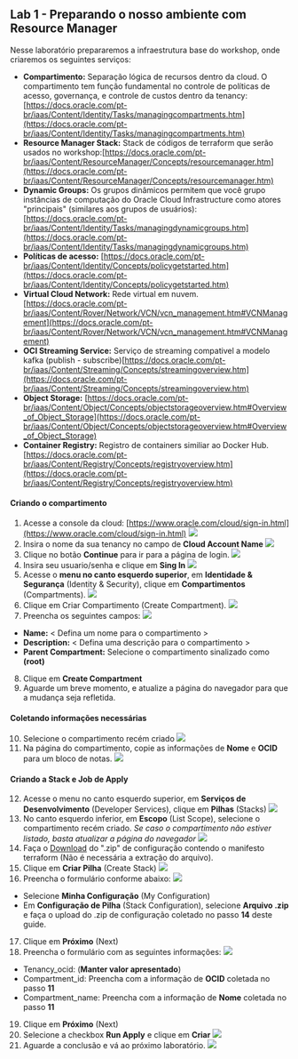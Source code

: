 ﻿## Lab 1 - Preparando o nosso ambiente com Resource Manager
Nesse laboratório prepararemos a infraestrutura base do workshop, onde criaremos os seguintes serviços:

 - **Compartimento:** Separação lógica de recursos dentro da cloud. O compartimento tem função fundamental no controle de políticas de acesso, governança, e controle de custos dentro da tenancy:[https://docs.oracle.com/pt-br/iaas/Content/Identity/Tasks/managingcompartments.htm](https://docs.oracle.com/pt-br/iaas/Content/Identity/Tasks/managingcompartments.htm)
 - **Resource Manager Stack:** Stack de códigos de terraform que serão usados no workshop:[https://docs.oracle.com/pt-br/iaas/Content/ResourceManager/Concepts/resourcemanager.htm](https://docs.oracle.com/pt-br/iaas/Content/ResourceManager/Concepts/resourcemanager.htm)
 - **Dynamic Groups:** Os grupos dinâmicos permitem que você grupo instâncias de computação do Oracle Cloud Infrastructure como atores "principais" (similares aos grupos de usuários):[https://docs.oracle.com/pt-br/iaas/Content/Identity/Tasks/managingdynamicgroups.htm](https://docs.oracle.com/pt-br/iaas/Content/Identity/Tasks/managingdynamicgroups.htm)
 - **Políticas de acesso:** [https://docs.oracle.com/pt-br/iaas/Content/Identity/Concepts/policygetstarted.htm](https://docs.oracle.com/pt-br/iaas/Content/Identity/Concepts/policygetstarted.htm)
 - **Virtual Cloud Network:** Rede virtual em nuvem.[https://docs.oracle.com/pt-br/iaas/Content/Rover/Network/VCN/vcn_management.htm#VCNManagement](https://docs.oracle.com/pt-br/iaas/Content/Rover/Network/VCN/vcn_management.htm#VCNManagement)
 - **OCI Streaming Service:** Serviço de streaming compativel a modelo kafka (publish - subscribe)[https://docs.oracle.com/pt-br/iaas/Content/Streaming/Concepts/streamingoverview.htm](https://docs.oracle.com/pt-br/iaas/Content/Streaming/Concepts/streamingoverview.htm)
 - **Object Storage:** [https://docs.oracle.com/pt-br/iaas/Content/Object/Concepts/objectstorageoverview.htm#Overview_of_Object_Storage](https://docs.oracle.com/pt-br/iaas/Content/Object/Concepts/objectstorageoverview.htm#Overview_of_Object_Storage)
 - **Container Registry:** Registro de containers similiar ao Docker Hub.[https://docs.oracle.com/pt-br/iaas/Content/Registry/Concepts/registryoverview.htm](https://docs.oracle.com/pt-br/iaas/Content/Registry/Concepts/registryoverview.htm)
 
#### Criando o compartimento
1. Acesse a console da cloud: [https://www.oracle.com/cloud/sign-in.html](https://www.oracle.com/cloud/sign-in.html)
![](./IMG/001-LAB1.PNG)
2. Insira o nome da sua tenancy no campo de **Cloud Account Name**
![](./IMG/002-LAB1.PNG)
3. Clique no botão **Continue** para ir para a página de login.
![](./IMG/003-LAB1.PNG)
4. Insira seu usuario/senha e clique em **Sing In**
![](./IMG/004-LAB1.PNG)
5. Acesse o **menu no canto esquerdo superior**, em **Identidade & Segurança** (Identity & Security), clique em **Compartimentos** (Compartments).
![](./IMG/004-LAB1.PNG)
6. Clique em Criar Compartimento (Create Compartment).
![](./IMG/005-LAB1.PNG)
7. Preencha os seguintes campos:
![](./IMG/006-LAB1.PNG)
- **Name:** < Defina um nome para o compartimento >
- **Description:** < Defina uma descrição para o compartimento >
- **Parent Compartment:**  Selecione o compartimento sinalizado como **(root)**
8. Clique em **Create Compartment**
9. Aguarde um breve momento, e atualize a página do navegador para que a mudança seja refletida.
####  Coletando informações necessárias
10. Selecione o compartimento recém criado
![](./IMG/007-LAB1.PNG)
11. Na página do compartimento, copie as informações de **Nome** e **OCID** para um bloco de notas.
![](./IMG/008-LAB1.PNG)
####  Criando a Stack e Job de Apply
12. Acesse o menu no canto esquerdo superior, em **Serviços de Desenvolvimento** (Developer Services), clique em **Pilhas** (Stacks)
![](./IMG/009-LAB1.PNG)
13. No canto esquerdo inferior, em **Escopo** (List Scope), selecione o compartimento recém criado. *Se caso o compartimento não estiver listado, basta atualizar a página do navegador*
![](./IMG/010-LAB1.PNG)
14. Faça o [Download](https://github.com/gustavogaspar/events-function/raw/main/terraform.zip) do ".zip" de configuração contendo o manifesto terraform (Não é necessária a extração do arquivo). 
15. Clique em **Criar Pilha** (Create Stack)
![](./IMG/011-LAB1.PNG)
16. Preencha o formulário conforme abaixo:
![](./IMG/012-LAB1.PNG)
- Selecione **Minha Configuração** (My Configuration)
- Em **Configuração de Pilha** (Stack Configuration), selecione **Arquivo .zip** e faça o upload do .zip de configuração coletado no passo **14** deste guide.
17. Clique em **Próximo** (Next)
18. Preencha o formulário com as seguintes informações:
![](./IMG/013-LAB1.PNG)
- Tenancy_ocid: (**Manter valor apresentado**)
- Compartment_id: Preencha com a informação de **OCID** coletada no passo **11**
- Compartment_name: Preencha com a informação de **Nome** coletada no passo **11**
19. Clique em **Próximo** (Next)
20. Selecione a checkbox **Run Apply** e clique em **Criar**
![](./IMG/014-LAB1.PNG)
21. Aguarde a conclusão e vá ao próximo laboratório.
![](./IMG/015-LAB1.PNG)

